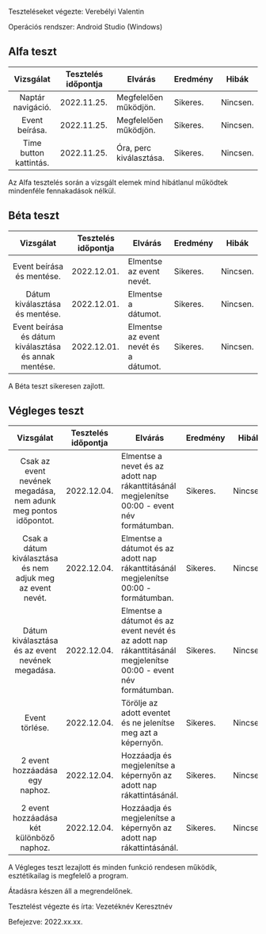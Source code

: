 Teszteléseket végezte: Verebélyi Valentin

Operációs rendszer: Android Studio (Windows)


## Alfa teszt

| Vizsgálat | Tesztelés időpontja | Elvárás | Eredmény | Hibák |
| :---: | --- | --- | --- | --- |
| Naptár navigáció. | 2022.11.25. | Megfelelően működjön. | Sikeres. | Nincsen. |
| Event beírása. | 2022.11.25. | Megfelelően működjön. | Sikeres. | Nincsen. |
|Time button kattintás. | 2022.11.25. | Óra, perc kiválasztása. | Sikeres. | Nincsen. |

Az Alfa tesztelés során a vizsgált elemek mind hibátlanul működtek mindenféle fennakadások nélkül.

## Béta teszt

| Vizsgálat | Tesztelés időpontja | Elvárás | Eredmény | Hibák |
| :---: | --- | --- | --- | --- |
| Event beírása és mentése.  | 2022.12.01. | Elmentse az event nevét. | Sikeres. | Nincsen. |
| Dátum kiválasztása és mentése.  | 2022.12.01. | Elmentse a dátumot. | Sikeres. | Nincsen. |
| Event beírása és dátum kiválasztása és annak mentése.  | 2022.12.01. | Elmentse az event nevét és a dátumot. | Sikeres. | Nincsen. |

A Béta teszt sikeresen zajlott.

## Végleges teszt
| Vizsgálat | Tesztelés időpontja | Elvárás | Eredmény | Hibák |
| :---: | --- | --- | --- | --- |
| Csak az event nevének megadása, nem adunk meg pontos időpontot. | 2022.12.04. | Elmentse a nevet és az adott nap rákanttitásánál megjelenítse 00:00 - event név formátumban.  | Sikeres. | Nincsen. |
| Csak a dátum kiválasztása és nem adjuk meg az event nevét. | 2022.12.04. | Elmentse a dátumot és az adott nap rákanttitásánál megjelenítse 00:00 - formátumban.  | Sikeres. | Nincsen. |
| Dátum kiválasztása és az event nevének megadása. | 2022.12.04. | Elmentse a dátumot és az event nevét és az adott nap rákanttitásánál megjelenítse 00:00 - event név formátumban.  | Sikeres. | Nincsen. |
| Event törlése. | 2022.12.04. | Törölje az adott eventet és ne jelenítse meg azt a képernyőn.  | Sikeres. | Nincsen. |
| 2 event hozzáadása egy naphoz. | 2022.12.04. | Hozzáadja és megjelenítse a képernyőn az adott nap rákattintásánál.  | Sikeres. | Nincsen. |
| 2 event hozzáadása két különböző naphoz. | 2022.12.04. | Hozzáadja és megjelenítse a képernyőn az adott nap rákattintásánál.  | Sikeres. | Nincsen. |

A Végleges teszt lezajlott és minden funkció rendesen működik, esztétikailag is megfelelő a program.

Átadásra készen áll a megrendelőnek.

Tesztelést végezte és írta: Vezetéknév Keresztnév

Befejezve: 2022.xx.xx.



